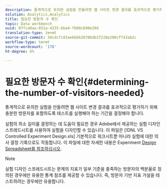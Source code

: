 ```yaml
---
description: 통계적으로 유의한 실험을 만들려면 웹 사이트 변경 결과를 효과적으로 평가하기 위해 충분한 방문자를 포함하도록 테스트를 실행해야 하는 기간을 결정해야 합니다.
solution: Analytics,Analytics
title: 필요한 방문자 수 확인
topic: Data workbench
uuid: 07fca0aa-031a-4335-bba4-fb00cb90e29d
translation-type: tm+mt
source-git-commit: 34cdcfc83ae6bb620706db37228e200cff43ab2c
workflow-type: tm+mt
source-wordcount: '178'
ht-degree: 6%

---
```



# 필요한 방문자 수 확인{#determining-the-number-of-visitors-needed}

통계적으로 유의한 실험을 만들려면 웹 사이트 변경 결과를 효과적으로 평가하기 위해 충분한 방문자를 포함하도록 테스트를 실행해야 하는 기간을 결정해야 합니다.

실험의 최소 길이를 결정하는 데 도움이 필요한 경우 Adobe에서 제공하는 실험 디자인 스프레드시트를 사용하여 실험을 디자인할 수 있습니다. 이 파일은 [!DNL VS Controlled Experiment Design.xls] 기본적으로 워크시트뿐 아니라 실험에 대한 의사 결정 기록으로도 작동합니다. 이 파일에 대한 자세한 내용은 Experiment [Design Spreadsheet를 참조하십시오](../../../home/c-undst-ctrld-exp/t-exp-dsn-spst.md#task-d7f674980fe9415d80371d6020bcf164).

>[!NOTE]
>
>실험 디자인 스프레드시트는 문제의 지표가 일부 기준을 충족하는 방문자의 백분율로 정의된 경우에만 유용한 통계 참조를 제공할 수 있습니다. 즉, 방문자 기반 지표 가설을 테스트하려는 경우에만 유용합니다.

